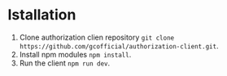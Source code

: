 # Istallation

1. Clone authorization clien repository ``git clone https://github.com/gcofficial/authorization-client.git``.
2. Install npm modules ``npm install``.
3. Run the client ``npm run dev``. 